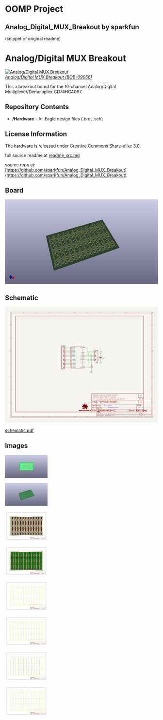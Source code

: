 # OOMP Project  
## Analog_Digital_MUX_Breakout  by sparkfun  
  
(snippet of original readme)  
  
Analog/Digital MUX Breakout  
===========================  
  
[![Analog/Digital MUX Breakout](https://dlnmh9ip6v2uc.cloudfront.net//images/products/9/0/5/6/09056-01.jpg)    
*Analog/Digital MUX Breakout (BOB-09056)*](https://www.sparkfun.com/products/9056)  
  
This a breakout board for the 16-channel Analog/Digital Multiplexer/Demultiplier CD74HC4067.   
  
Repository Contents  
-------------------  
* **/Hardware** - All Eagle design files (.brd, .sch)  
  
  
License Information  
-------------------  
The hardware is released under [Creative Commons Share-alike 3.0](http://creativecommons.org/licenses/by-sa/3.0/).    
  
  full source readme at [readme_src.md](readme_src.md)  
  
source repo at: [https://github.com/sparkfun/Analog_Digital_MUX_Breakout](https://github.com/sparkfun/Analog_Digital_MUX_Breakout)  
## Board  
  
[![working_3d.png](working_3d_600.png)](working_3d.png)  
## Schematic  
  
[![working_schematic.png](working_schematic_600.png)](working_schematic.png)  
  
[schematic pdf](working_schematic.pdf)  
## Images  
  
[![working_3D_bottom.png](working_3D_bottom_140.png)](working_3D_bottom.png)  
  
[![working_3D_top.png](working_3D_top_140.png)](working_3D_top.png)  
  
[![working_assembly_page_01.png](working_assembly_page_01_140.png)](working_assembly_page_01.png)  
  
[![working_assembly_page_02.png](working_assembly_page_02_140.png)](working_assembly_page_02.png)  
  
[![working_assembly_page_03.png](working_assembly_page_03_140.png)](working_assembly_page_03.png)  
  
[![working_assembly_page_04.png](working_assembly_page_04_140.png)](working_assembly_page_04.png)  
  
[![working_assembly_page_05.png](working_assembly_page_05_140.png)](working_assembly_page_05.png)  
  
[![working_assembly_page_06.png](working_assembly_page_06_140.png)](working_assembly_page_06.png)  
